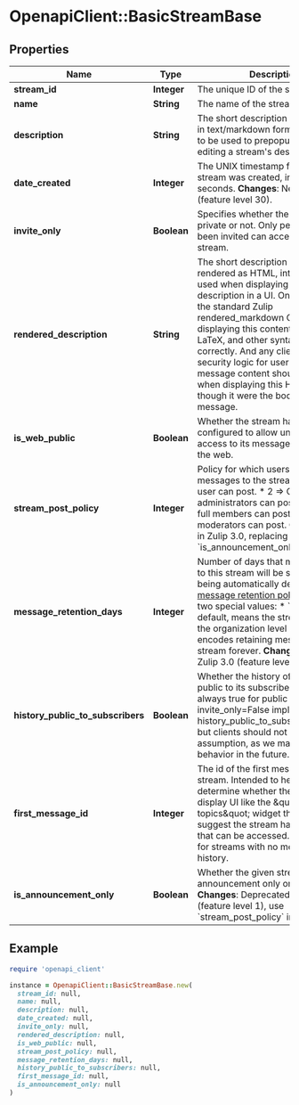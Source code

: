 # OpenapiClient::BasicStreamBase

## Properties

| Name | Type | Description | Notes |
| ---- | ---- | ----------- | ----- |
| **stream_id** | **Integer** | The unique ID of the stream.  | [optional] |
| **name** | **String** | The name of the stream.  | [optional] |
| **description** | **String** | The short description of the stream in text/markdown format, intended to be used to prepopulate UI for editing a stream&#39;s description.  | [optional] |
| **date_created** | **Integer** | The UNIX timestamp for when the stream was created, in UTC seconds.  **Changes**: New in Zulip 4.0 (feature level 30).  | [optional] |
| **invite_only** | **Boolean** | Specifies whether the stream is private or not. Only people who have been invited can access a private stream.  | [optional] |
| **rendered_description** | **String** | The short description of the stream rendered as HTML, intended to be used when displaying the stream description in a UI.  One should use the standard Zulip rendered_markdown CSS when displaying this content so that emoji, LaTeX, and other syntax work correctly.  And any client-side security logic for user-generated message content should be applied when displaying this HTML as though it were the body of a Zulip message.  | [optional] |
| **is_web_public** | **Boolean** | Whether the stream has been configured to allow unauthenticated access to its message history from the web.  | [optional] |
| **stream_post_policy** | **Integer** | Policy for which users can post messages to the stream.  * 1 &#x3D;&gt; Any user can post. * 2 &#x3D;&gt; Only administrators can post. * 3 &#x3D;&gt; Only full members can post. * 4 &#x3D;&gt; Only moderators can post.  **Changes**: New in Zulip 3.0, replacing the previous &#x60;is_announcement_only&#x60; boolean.  | [optional] |
| **message_retention_days** | **Integer** | Number of days that messages sent to this stream will be stored before being automatically deleted by the [message retention policy](/help/message-retention-policy).  There are two special values:  * &#x60;null&#x60;, the default, means the stream will inherit the organization   level setting. * &#x60;-1&#x60; encodes retaining messages in this stream forever.  **Changes**: New in Zulip 3.0 (feature level 17).  | [optional] |
| **history_public_to_subscribers** | **Boolean** | Whether the history of the stream is public to its subscribers.  Currently always true for public streams (i.e. invite_only&#x3D;False implies history_public_to_subscribers&#x3D;True), but clients should not make that assumption, as we may change that behavior in the future.  | [optional] |
| **first_message_id** | **Integer** | The id of the first message in the stream.  Intended to help clients determine whether they need to display UI like the \&quot;more topics\&quot; widget that would suggest the stream has older history that can be accessed.  Null is used for streams with no message history.  | [optional] |
| **is_announcement_only** | **Boolean** | Whether the given stream is announcement only or not.  **Changes**: Deprecated in Zulip 3.0 (feature level 1), use &#x60;stream_post_policy&#x60; instead.  | [optional] |

## Example

```ruby
require 'openapi_client'

instance = OpenapiClient::BasicStreamBase.new(
  stream_id: null,
  name: null,
  description: null,
  date_created: null,
  invite_only: null,
  rendered_description: null,
  is_web_public: null,
  stream_post_policy: null,
  message_retention_days: null,
  history_public_to_subscribers: null,
  first_message_id: null,
  is_announcement_only: null
)
```

